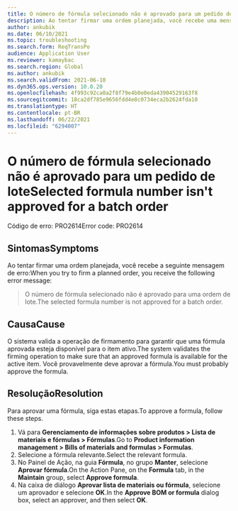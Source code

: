 ```yaml
---
title: O número de fórmula selecionado não é aprovado para um pedido de lote
description: Ao tentar firmar uma ordem planejada, você recebe uma mensagem de erro que afirma que o número da fórmula selecionado não é aprovado para uma ordem de lote.
author: ankubik
ms.date: 06/10/2021
ms.topic: troubleshooting
ms.search.form: ReqTransPo
audience: Application User
ms.reviewer: kamaybac
ms.search.region: Global
ms.author: ankubik
ms.search.validFrom: 2021-06-10
ms.dyn365.ops.version: 10.0.20
ms.openlocfilehash: 4f993c92ca0a2f8f79e4b0e0eda43904529163f8
ms.sourcegitcommit: 18ca2df785e9656fdd4e8c0734eca2b2624fda10
ms.translationtype: HT
ms.contentlocale: pt-BR
ms.lasthandoff: 06/22/2021
ms.locfileid: "6294007"
---
```

# <a name="selected-formula-number-isnt-approved-for-a-batch-order"></a><span data-ttu-id="8c007-103">O número de fórmula selecionado não é aprovado para um pedido de lote</span><span class="sxs-lookup"><span data-stu-id="8c007-103">Selected formula number isn't approved for a batch order</span></span>

<span data-ttu-id="8c007-104">Código de erro: PRO2614</span><span class="sxs-lookup"><span data-stu-id="8c007-104">Error code: PRO2614</span></span>

## <a name="symptoms"></a><span data-ttu-id="8c007-105">Sintomas</span><span class="sxs-lookup"><span data-stu-id="8c007-105">Symptoms</span></span>

<span data-ttu-id="8c007-106">Ao tentar firmar uma ordem planejada, você recebe a seguinte mensagem de erro:</span><span class="sxs-lookup"><span data-stu-id="8c007-106">When you try to firm a planned order, you receive the following error message:</span></span>

> <span data-ttu-id="8c007-107">O número de fórmula selecionado não é aprovado para uma ordem de lote.</span><span class="sxs-lookup"><span data-stu-id="8c007-107">The selected formula number is not approved for a batch order.</span></span>

## <a name="cause"></a><span data-ttu-id="8c007-108">Causa</span><span class="sxs-lookup"><span data-stu-id="8c007-108">Cause</span></span>

<span data-ttu-id="8c007-109">O sistema valida a operação de firmamento para garantir que uma fórmula aprovada esteja disponível para o item ativo.</span><span class="sxs-lookup"><span data-stu-id="8c007-109">The system validates the firming operation to make sure that an approved formula is available for the active item.</span></span> <span data-ttu-id="8c007-110">Você provavelmente deve aprovar a fórmula.</span><span class="sxs-lookup"><span data-stu-id="8c007-110">You must probably approve the formula.</span></span>

## <a name="resolution"></a><span data-ttu-id="8c007-111">Resolução</span><span class="sxs-lookup"><span data-stu-id="8c007-111">Resolution</span></span>

<span data-ttu-id="8c007-112">Para aprovar uma fórmula, siga estas etapas.</span><span class="sxs-lookup"><span data-stu-id="8c007-112">To approve a formula, follow these steps.</span></span>

1. <span data-ttu-id="8c007-113">Vá para **Gerenciamento de informações sobre produtos \> Lista de materiais e fórmulas \> Fórmulas**.</span><span class="sxs-lookup"><span data-stu-id="8c007-113">Go to **Product information management \> Bills of materials and formulas \> Formulas**.</span></span>
1. <span data-ttu-id="8c007-114">Selecione a fórmula relevante.</span><span class="sxs-lookup"><span data-stu-id="8c007-114">Select the relevant formula.</span></span>
1. <span data-ttu-id="8c007-115">No Painel de Ação, na guia **Fórmula**, no grupo **Manter**, selecione **Aprovar fórmula**.</span><span class="sxs-lookup"><span data-stu-id="8c007-115">On the Action Pane, on the **Formula** tab, in the **Maintain** group, select **Approve formula**.</span></span>
1. <span data-ttu-id="8c007-116">Na caixa de diálogo **Aprovar lista de materiais ou fórmula**, selecione um aprovador e selecione **OK**.</span><span class="sxs-lookup"><span data-stu-id="8c007-116">In the **Approve BOM or formula** dialog box, select an approver, and then select **OK**.</span></span>
